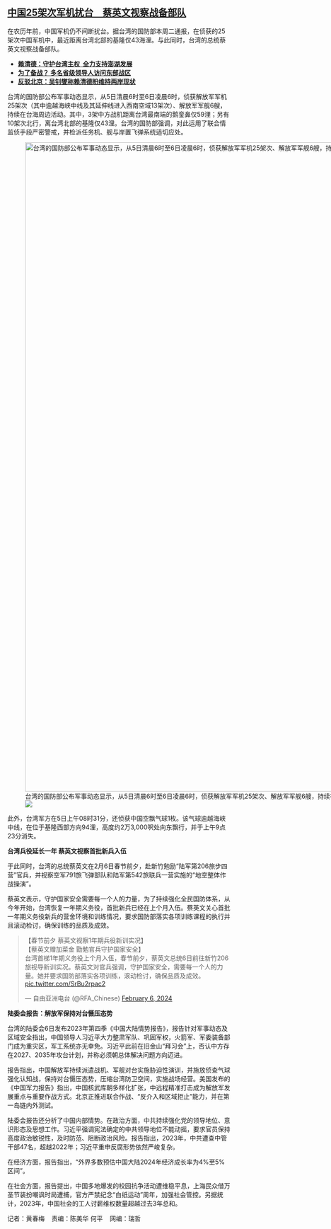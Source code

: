 <!--1707235680000-->
[中国25架次军机扰台　蔡英文视察战备部队](https://www.rfa.org/mandarin/yataibaodao/gangtai/hcm2-02062024075420.html)
------

<p>在农历年前，中国军机仍不间断扰台。据台湾的国防部本周二通报，在侦获的25架次中国军机中，最近距离台湾北部的基隆仅43海浬。与此同时，台湾的总统蔡英文视察战备部队。</p><ul><li><strong><span class="result-title"><a class="state-published" href="https://www.rfa.org/mandarin/Xinwen/4-02042024112018.html">赖清德：守护台湾主权  全力支持澎湖发展</a></span></strong></li><li><strong><span class="result-title"> <a class="state-published" href="https://www.rfa.org/mandarin/Xinwen/6-02022024112224.html">为了备战？ 多名省级领导人访问东部战区</a> </span></strong></li><li><div class="teaserimg"><a href="https://www.rfa.org/mandarin/Xinwen/6-01302024135125.html"> </a><span class="result-title"><a class="state-published" href="https://www.rfa.org/mandarin/yataibaodao/gangtai/hcm-01312024092353.html"><strong></strong></a><strong><a class="state-published" href="https://www.rfa.org/mandarin/Xinwen/6-01302024135125.html">反驳北京：吴钊燮称赖清德盼维持两岸现状</a> </strong></span><strong></strong></div></li></ul><p>台湾的国防部公布军事动态显示，从5日清晨6时至6日凌晨6时，侦获解放军军机25架次（其中逾越海峡中线及其延伸线进入西南空域13架次）、解放军军舰6艘，持续在台海周边活动。其中，3架中方战机距离台湾最南端的鹅銮鼻仅59浬；另有10架次北行，离台湾北部的基隆仅43浬。台湾的国防部强调，对此运用了联合情监侦手段严密警戒，并检派任务机、舰与岸置飞弹系统适切应处。</p><p><figure class="image-richtext image-inline captioned" style="width:2008px;"><img alt="台湾的国防部公布军事动态显示，从5日清晨6时至6日凌晨6时，侦获解放军军机25架次、解放军军舰6艘，持续在台海周边活动。(图源：台湾的国防部提供)" height="1468" src="https://www.rfa.org/mandarin/yataibaodao/gangtai/hcm2-02062024075420.html/s__22601786.jpg/@@images/aebe5ba5-3695-41f4-a952-aefc3de7bfc0.jpeg" title="S__22601786.jpg" width="2008"/><figcaption class="image-caption">台湾的国防部公布军事动态显示，从5日清晨6时至6日凌晨6时，侦获解放军军机25架次、解放军军舰6艘，持续在台海周边活动。(图源：台湾的国防部提供)</figcaption><small></small><div id="zoomattribute"><a data-caption="台湾的国防部公布军事动态显示，从5日清晨6时至6日凌晨6时，侦获解放军军机25架次、解放军军舰6艘，持续在台海周边活动。(图源：台湾的国防部提供)" data-fancybox="" href="https://www.rfa.org/mandarin/yataibaodao/gangtai/hcm2-02062024075420.html/s__22601786.jpg" id="single_image" title="台湾的国防部公布军事动态显示，从5日清晨6时至6日凌晨6时，侦获解放军军机25架次、解放军军舰6艘，持续在台海周边活动。(图源：台湾的国防部提供)"><img src="/++plone++rfa-resources/img/icon-zoom.png"/></a></div></figure></p><p>此外，台湾军方在5日上午08时31分，还侦获中国空飘气球1枚。该气球逾越海峡中线，在位于基隆西部方向94浬，高度约2万3,000呎处向东飘行，并于上午9点23分消失。</p><p><strong>台湾兵役延长一年 蔡英文视察首批新兵入伍</strong></p><p>于此同时，台湾的总统蔡英文在2月6日春节前夕，赴新竹勉励“陆军第206旅步四营”官兵，并视察空军791旅飞弹部队和陆军第542旅联兵一营实施的“地空整体作战操演”。</p><p>蔡英文表示，守护国家安全需要每一个人的力量，为了持续强化全民国防体系，从今年开始，台湾恢复一年期义务役，首批新兵已经在上个月入伍。蔡英文关心首批一年期义务役新兵的营舍环境和训练情况，要求国防部落实各项训练课程的执行并且滚动检讨，确保训练的品质及成效。</p><blockquote class="twitter-tweet"><p dir="ltr" lang="zh">【春节前夕 蔡英文视察1年期兵役新训实况】<br/>【蔡英文赠加菜金 勖勉官兵守护国家安全】<br/>台湾首梯1年期义务役上个月入伍，春节前夕，蔡英文总统6日前往新竹206旅视导新训实况。蔡英文对官兵强调，守护国家安全，需要每一个人的力量。她并要求国防部落实各项训练，滚动检讨，确保品质及成效。 <a href="https://t.co/SrBu2rpac2">pic.twitter.com/SrBu2rpac2</a></p>— 自由亚洲电台 (@RFA_Chinese) <a href="https://twitter.com/RFA_Chinese/status/1754775445474877857?ref_src=twsrc%5Etfw">February 6, 2024</a></blockquote><p></p><p><strong>陆委会报告：解放军保持对台慑压态势</strong></p><p>台湾的陆委会6日发布2023年第四季《中国大陆情势报告》，报告针对军事动态及区域安全指出，中国领导人习近平大力整肃军队、巩固军权，火箭军、军委装备部门成为重灾区，军工系统亦无幸免。习近平此前在旧金山“拜习会”上，否认中方存在2027、2035年攻台计划，并称必须朝总体解决问题方向迈进。</p><p>报告指出，中国解放军持续派遣战机、军舰对台实施胁迫性演训，并施放侦查气球强化认知战，保持对台慑压态势，压缩台湾防卫空间，实施战场经营。美国发布的《中国军力报告》指出，中国核武库朝多样化扩张，中远程精准打击成为解放军发展重点与重要作战方式。北京正推进联合作战、“反介入和区域拒止”能力，并在第一岛链内外测试。</p><p>陆委会报告还分析了中国内部情势。在政治方面，中共持续强化党的领导地位、意识形态及思想工作。习近平强调宪法确定的中共领导地位不能动摇，要求官员保持高度政治敏锐性，及时防范、阻断政治风险。报告指出，2023年，中共遭查中管干部47名，超越2022年；习近平重申反腐形势依然严峻复杂。</p><p>在经济方面，报告指出，“外界多数预估中国大陆2024年经济成长率为4%至5%区间”。</p><p>在社会方面，报告提出，中国多地爆发的校园抗争活动遭维稳平息，上海民众借万圣节装扮嘲讽时局遭捕，官方严禁纪念“白纸运动”周年，加强社会管控。另据统计，2023年，中国社会的工人讨薪维权数量超越过去3年总和。</p><p>记者：黄春梅    责编：陈美华 何平    网编：瑞哲</p>

